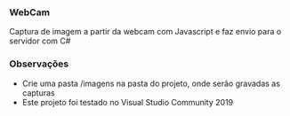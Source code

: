 ### WebCam
Captura de imagem a partir da webcam com Javascript e faz envio para o servidor com C# 

### Observações
* Crie uma pasta /imagens na pasta do projeto, onde serão gravadas as capturas
* Este projeto foi testado no Visual Studio Community 2019
